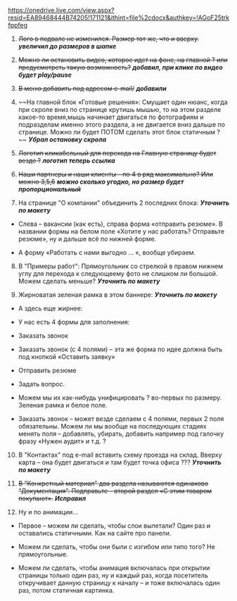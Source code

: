 https://onedrive.live.com/view.aspx?resid=EA89468444B74205!171121&ithint=file%2cdocx&authkey=!AGoF25trkfppfeg

1. ~~Лого в подвале не изменился. Размер тот же, что и вверху.~~ ***увеличил до размеров в шапке***

2. ~~Можно ли остановить видео, которое идет на фоне, на главной ? или предусмотреть такую возможность?~~ ***добавил, при клике по видео будет play/pause***

3. ~~В меню добавить под адресом e-mail/~~ ***добавили***

4. ~~На главной блок «Готовые решения»: Смущает один нюанс, когда при скроле вниз по странице крутишь мышью, то на этом разделе какое-то время,мышь начинает двигаться по фотографиям и подразделам именно этого раздела, а не двигается вниз дальше по странице. Можно ли будет ПОТОМ сделать этот блок статичным ? ~~
***Убрал остановку скрола***

5. ~~Логотип кликабельный для перехода на Главную страницу будет везде ?~~ ***логотип теперь ссылка***

6. ~~Наши партнеры и наши клиенты – по 4 в ряд максимально? Или можно 3,5,6~~ ***можно сколько угодно, но размер будет пропорциональный***
 
7. На странице "О компании" объединить 2 последних блока: ***Уточнить по макету***

  - Слева – вакансии (как есть), справа форма «отправить резюме». В названии формы на белом поле «Хотите у нас работать? Отправьте резюме», ну и дальше всё по нижней форме.

  - А форму «Работать с нами выгодно … «, вообще убираем.
  
8. В "Примеры работ": Прямоугольник со стрелкой в правом нижнем углу для перехода к следующеему фото не слишком ли большой. Можем сделать меньше? ***Уточнить по макету***

9. Жирноватая зеленая рамка в этом баннере: ***Уточнить по макету***

  - А здесь еще жирнее:

  - У нас есть 4 формы для заполнения:

  - Заказать звонок

  - Заказать звонок (с 4 полями) – эта же форма по идее должна быть под кнопкой «Оставить заявку»

  - Отправить резюме

  - Задать вопрос.

  - Можем мы их как-нибудь унифицировать ? во-первых по размеру. Зеленая рамка и белое поле.

  - Заказать звонок – может везде сделаем с 4 полями, первых 2 поля обязательны. Можем ли мы вообще на последующих стадиях менять поля – добавлять, убирать, добавить например под галочку фразу «Нужен аудит» и т.д. ?

10. В "Контактах" под e-mail вставить схему проезда на склад. Вверху карта – она будет двигаться и там будет точка офиса ??? ***Уточнить по макету***

11. ~~В "Конкретный материал" два раздела называются одинаково "Документация". Подправьте – второй раздел «С этим товаром покупают».~~ ***Исправил***

12. Ну и по анимации…

  - Первое – можем ли сделать, чтобы слои вылетали? Один раз и оставались статичными. Как на сайте про панели.

  - Можем ли сделать, чтобы они были с изгибом или типо того? Не прямоугольные.

  - Можем ли сделать, чтобы анимация включалась при открытии страницы только один раз, ну и каждый раз, когда посетитель откручивает данную страницу к началу – и тоже включалась один раз, потом статичная картинка.